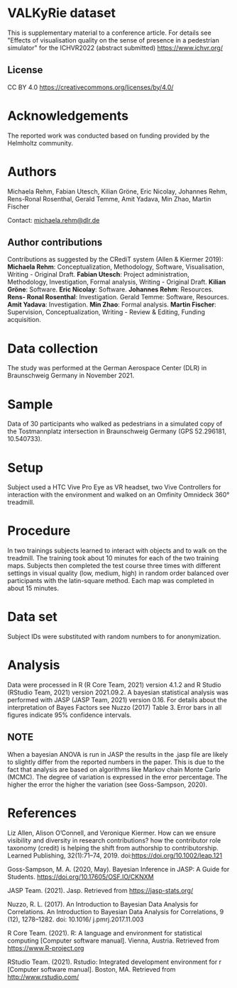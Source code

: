 # VALKyRie dataset
This is supplementary material to a conference article. For details see "Effects of visualisation quality on the sense of presence in a pedestrian simulator" for the ICHVR2022 (abstract submitted) https://www.ichvr.org/

## License
CC BY 4.0 https://creativecommons.org/licenses/by/4.0/ 

# Acknowledgements
The reported work was conducted based on funding provided by the Helmholtz community.

# Authors
Michaela Rehm, Fabian Utesch, Kilian Gröne, Eric Nicolay, Johannes Rehm, Rens-Ronal Rosenthal, Gerald Temme, Amit Yadava, Min Zhao, Martin Fischer

Contact: michaela.rehm@dlr.de

## Author contributions
Contributions as suggested by the CRediT system (Allen & Kiermer 2019): **Michaela Rehm**: Conceptualization,
Methodology, Software, Visualisation, Writing - Original Draft. **Fabian Utesch**: Project
administration, Methodology, Investigation, Formal analysis, Writing - Original Draft. **Kilian
Gröne**: Software. **Eric Nicolay**: Software. **Johannes Rehm**: Resources. **Rens-
Ronal Rosenthal**: Investigation. Gerald Temme: Software, Resources. **Amit Yadava**:
Investigation. **Min Zhao**: Formal analysis. **Martin Fischer**: Supervision, Conceptualization,
Writing - Review & Editing, Funding acquisition.

# Data collection
The study was performed at the German Aerospace Center (DLR) in Braunschweig Germany in November 2021.

# Sample
Data of 30 participants who walked as pedestrians in a simulated copy of the Tostmannplatz intersection in Braunschweig Germany (GPS 52.296181, 10.540733). 

# Setup
Subject used a HTC Vive Pro Eye as VR headset, two Vive Controllers for interaction with the environment and walked on an Omfinity Omnideck 360° treadmill.

# Procedure
In two trainings subjects learned to interact with objects and to walk on the treadmill. The training took about 10 minutes for each of the two training maps.
Subjects then completed the test course three times with different settings in visual quality (low, medium, high) in random order balanced over participants with the latin-square method. Each map was completed in about 15 minutes.

# Data set
Subject IDs were substituted with random numbers to for anonymization.

# Analysis
Data were processed in R (R Core Team, 2021) version 4.1.2 and R Studio (RStudio Team, 2021)
version 2021.09.2. A bayesian statistical analysis was performed with JASP (JASP Team, 2021)
version 0.16. For details about the interpretation of Bayes Factors see Nuzzo (2017) Table 3.
Error bars in all figures indicate 95% confidence intervals.

## NOTE
When a bayesian ANOVA is run in JASP the results in the .jasp file are likely to slightly differ from the reported numbers in the paper. This is due to the fact that analysis are based on algorithms like Markov chain Monte Carlo (MCMC). The degree of variation is expressed in the error percentage. The higher the error the higher the variation (see Goss-Sampson, 2020).

# References

Liz Allen, Alison O’Connell, and Veronique Kiermer. How can we ensure visibility and diversity in research contributions? how the contributor role taxonomy (credit) is helping the shift from authorship to contributorship. Learned Publishing, 32(1):71–74, 2019. doi:https://doi.org/10.1002/leap.121

Goss-Sampson, M. A. (2020, May). Bayesian Inference in JASP: A Guide for Students. https://doi.org/10.17605/OSF.IO/CKNXM

JASP Team. (2021). Jasp. Retrieved from https://jasp-stats.org/

Nuzzo, R. L. (2017). An Introduction to Bayesian Data Analysis for Correlations. An
Introduction to Bayesian Data Analysis for Correlations, 9 (12), 1278–1282. doi: 10.1016/
j.pmrj.2017.11.003

R Core Team. (2021). R: A language and environment for statistical computing [Computer
software manual]. Vienna, Austria. Retrieved from https://www.R-project.org

RStudio Team. (2021). Rstudio: Integrated development environment for r [Computer software
manual]. Boston, MA. Retrieved from http://www.rstudio.com/